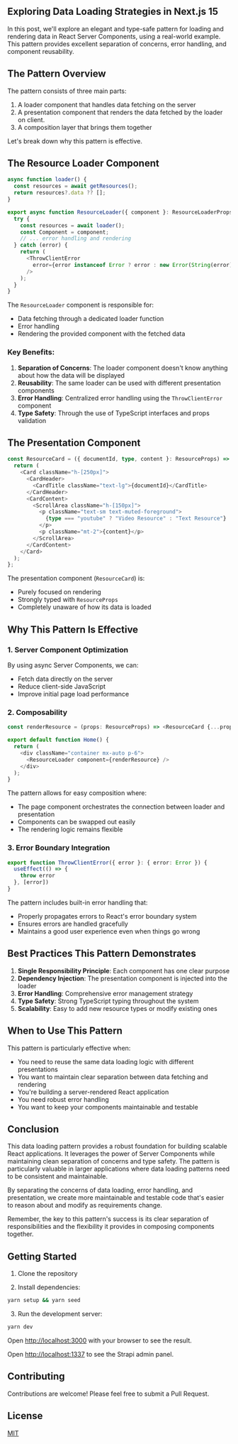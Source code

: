 ## Exploring Data Loading Strategies in Next.js 15 

In this post, we'll explore an elegant and type-safe pattern for loading and rendering data in React Server Components, using a real-world example. This pattern provides excellent separation of concerns, error handling, and component reusability.

## The Pattern Overview

The pattern consists of three main parts:
1. A loader component that handles data fetching on the server
2. A presentation component that renders the data fetched by the loader on client.
3. A composition layer that brings them together

Let's break down why this pattern is effective.

## The Resource Loader Component

```typescript
async function loader() {
  const resources = await getResources();
  return resources?.data ?? [];
}

export async function ResourceLoader({ component }: ResourceLoaderProps) {
  try {
    const resources = await loader();
    const Component = component;
    // ... error handling and rendering
  } catch (error) {
    return (
      <ThrowClientError
        error={error instanceof Error ? error : new Error(String(error))}
      />
    );
  }
}
```

The `ResourceLoader` component is responsible for:
- Data fetching through a dedicated loader function
- Error handling
- Rendering the provided component with the fetched data

### Key Benefits:
1. **Separation of Concerns**: The loader component doesn't know anything about how the data will be displayed
2. **Reusability**: The same loader can be used with different presentation components
3. **Error Handling**: Centralized error handling using the `ThrowClientError` component
4. **Type Safety**: Through the use of TypeScript interfaces and props validation

## The Presentation Component

```typescript
const ResourceCard = ({ documentId, type, content }: ResourceProps) => {
  return (
    <Card className="h-[250px]">
      <CardHeader>
        <CardTitle className="text-lg">{documentId}</CardTitle>
      </CardHeader>
      <CardContent>
        <ScrollArea className="h-[150px]">
          <p className="text-sm text-muted-foreground">
            {type === "youtube" ? "Video Resource" : "Text Resource"}
          </p>
          <p className="mt-2">{content}</p>
        </ScrollArea>
      </CardContent>
    </Card>
  );
};
```

The presentation component (`ResourceCard`) is:
- Purely focused on rendering
- Strongly typed with `ResourceProps`
- Completely unaware of how its data is loaded

## Why This Pattern Is Effective

### 1. Server Component Optimization
By using async Server Components, we can:
- Fetch data directly on the server
- Reduce client-side JavaScript
- Improve initial page load performance

### 2. Composability
```typescript
const renderResource = (props: ResourceProps) => <ResourceCard {...props} />;

export default function Home() {
  return (
    <div className="container mx-auto p-6">
      <ResourceLoader component={renderResource} />
    </div>
  );
}
```

The pattern allows for easy composition where:
- The page component orchestrates the connection between loader and presentation
- Components can be swapped out easily
- The rendering logic remains flexible

### 3. Error Boundary Integration

```typescript
export function ThrowClientError({ error }: { error: Error }) {
  useEffect(() => {
    throw error
  }, [error])
}
```

The pattern includes built-in error handling that:
- Properly propagates errors to React's error boundary system
- Ensures errors are handled gracefully
- Maintains a good user experience even when things go wrong

## Best Practices This Pattern Demonstrates

1. **Single Responsibility Principle**: Each component has one clear purpose
2. **Dependency Injection**: The presentation component is injected into the loader
3. **Error Handling**: Comprehensive error management strategy
4. **Type Safety**: Strong TypeScript typing throughout the system
5. **Scalability**: Easy to add new resource types or modify existing ones

## When to Use This Pattern

This pattern is particularly effective when:
- You need to reuse the same data loading logic with different presentations
- You want to maintain clear separation between data fetching and rendering
- You're building a server-rendered React application
- You need robust error handling
- You want to keep your components maintainable and testable

## Conclusion

This data loading pattern provides a robust foundation for building scalable React applications. It leverages the power of Server Components while maintaining clean separation of concerns and type safety. The pattern is particularly valuable in larger applications where data loading patterns need to be consistent and maintainable.

By separating the concerns of data loading, error handling, and presentation, we create more maintainable and testable code that's easier to reason about and modify as requirements change.

Remember, the key to this pattern's success is its clear separation of responsibilities and the flexibility it provides in composing components together.

## Getting Started

1. Clone the repository
   
2. Install dependencies:
   
```bash
yarn setup && yarn seed
```

3. Run the development server:
```bash
yarn dev
  ```

Open [http://localhost:3000](http://localhost:3000) with your browser to see the result.

Open [http://localhost:1337](http://localhost:1337) to see the Strapi admin panel.

## Contributing

Contributions are welcome! Please feel free to submit a Pull Request.

## License

[MIT](LICENSE)
